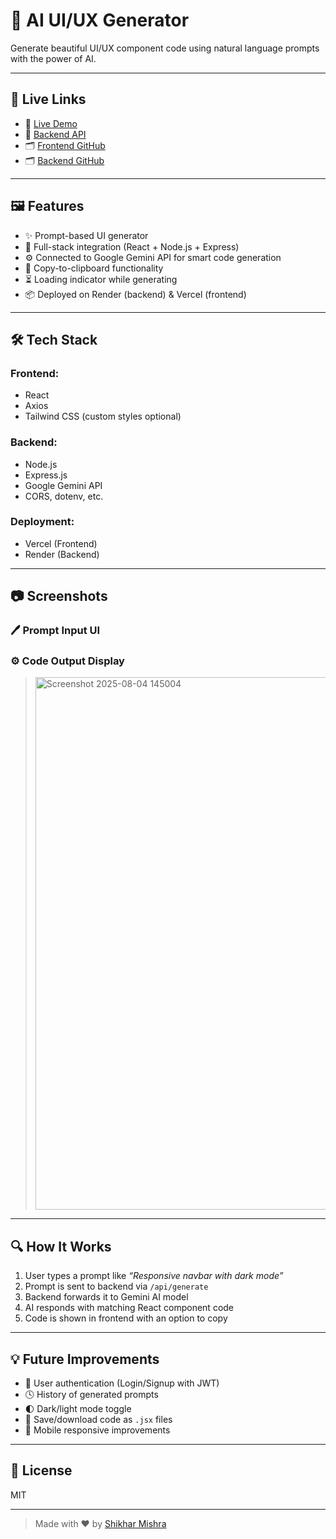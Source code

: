 # 🧠 AI UI/UX Generator

Generate beautiful UI/UX component code using natural language prompts with the power of AI.

---

## 🔗 Live Links

- 🚀 [Live Demo](https://ai-uiux-olive.vercel.app/)
- 🔗 [Backend API](https://ai-uiux-backend.onrender.com)
- 🗂️ [Frontend GitHub](https://github.com/ShikharMishra9161/AI-uiUX)
- 🗂️ [Backend GitHub](https://github.com/ShikharMishra9161/ai-uiux-backend)

---

## 🖼️ Features

- ✨ Prompt-based UI generator
- 🔌 Full-stack integration (React + Node.js + Express)
- ⚙️ Connected to Google Gemini API for smart code generation
- 🔄 Copy-to-clipboard functionality
- ⏳ Loading indicator while generating
- 📦 Deployed on Render (backend) & Vercel (frontend)

---

## 🛠️ Tech Stack

### Frontend:
- React
- Axios
- Tailwind CSS (custom styles optional)

### Backend:
- Node.js
- Express.js
- Google Gemini API
- CORS, dotenv, etc.

### Deployment:
- Vercel (Frontend)
- Render (Backend)

---

## 📷 Screenshots

### 🖊️ Prompt Input UI
> 

### ⚙️ Code Output Display
> <img width="1205" height="852" alt="Screenshot 2025-08-04 145004" src="https://github.com/user-attachments/assets/d86a8a85-1dbe-4fbe-b287-a1067affe1d1" />

---

## 🔍 How It Works

1. User types a prompt like _“Responsive navbar with dark mode”_
2. Prompt is sent to backend via `/api/generate`
3. Backend forwards it to Gemini AI model
4. AI responds with matching React component code
5. Code is shown in frontend with an option to copy

---

## 💡 Future Improvements

- 🧾 User authentication (Login/Signup with JWT)
- 🕓 History of generated prompts
- 🌓 Dark/light mode toggle
- 💾 Save/download code as `.jsx` files
- 📱 Mobile responsive improvements

---

## 📄 License

MIT

---

> Made with ❤️ by [Shikhar Mishra](https://www.linkedin.com/in/shikhar-mishra-480171294/)


